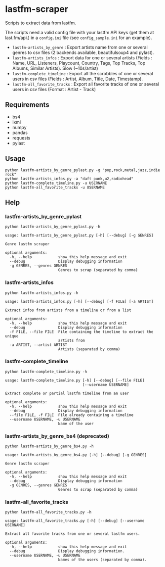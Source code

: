 # lastfm-scraper

Scripts to extract data from lastfm.

The scripts need a valid config file with your lastfm API keys (get them at last.fm/api.) in a `config.ini` file (see `config_sample.ini` for an example).

- `lastfm-artists_by_genre` : Export artists name from one or several genres to csv files (2 backends available, beautifulsoup4 and pylast).
- `lastfm-artists_infos` : Export data for one or several artists (Fields : Name, URL, Listeners, Playcount, Country, Tags, Top Tracks, Top Albums, Similar Artists). Slow (~10s/artist)
- `lastfm-complete_timeline` : Export all the scrobbles of one or several users in csv files (Fields : Artist, Album, Title, Date, Timestamp).
- `lastfm-all_favorite_tracks` : Export all favorite tracks of one or several users in csv files (Format : Artist - Track)

## Requirements

- bs4
- lxml
- numpy
- pandas
- requests
- pylast

## Usage

```
python lastfm-artists_by_genre_pylast.py -g "pop,rock,metal,jazz,indie rock"
python lastfm-artists_infos.py -a "daft punk,u2,radiohead"
python lastfm-complete_timeline.py -u USERNAME
python lastfm-all_favorite_tracks -u USERNAME
```

## Help

### lastfm-artists_by_genre_pylast

```
python lastfm-artists_by_genre_pylast.py -h
```

```
usage: lastfm-artists_by_genre_pylast.py [-h] [--debug] [-g GENRES]

Genre lastfm scraper

optional arguments:
  -h, --help            show this help message and exit
  --debug               Display debugging information
  -g GENRES, --genres GENRES
                        Genres to scrap (separated by comma)
```

### lastfm-artists_infos

```
python lastfm-artists_infos.py -h
```

```
usage: lastfm-artists_infos.py [-h] [--debug] [-f FILE] [-a ARTIST]

Extract infos from artists from a timeline or from a list

optional arguments:
  -h, --help            show this help message and exit
  --debug               Display debugging information
  -f FILE, --file FILE  File containing the timeline to extract the unique
                        artists from
  -a ARTIST, --artist ARTIST
                        Artists (separated by comma)
```

### lastfm-complete_timeline

```
python lastfm-complete_timeline.py -h
```

```
usage: lastfm-complete_timeline.py [-h] [--debug] [--file FILE]
                                   [--username USERNAME]

Extract complete or partial lastfm timeline from an user

optional arguments:
  -h, --help            show this help message and exit
  --debug               Display debugging information
  --file FILE, -f FILE  File already containing a timeline
  --username USERNAME, -u USERNAME
                        Name of the user
```

### lastfm-artists_by_genre_bs4 (deprecated)

```
python lastfm-artists_by_genre_bs4.py -h
```

```
usage: lastfm-artists_by_genre_bs4.py [-h] [--debug] [-g GENRES]

Genre lastfm scraper

optional arguments:
  -h, --help            show this help message and exit
  --debug               Display debugging information
  -g GENRES, --genres GENRES
                        Genres to scrap (separated by comma)
```

### lastfm-all_favorite_tracks

```
python lastfm-all_favorite_tracks.py -h
```

```
usage: lastfm-all_favorite_tracks.py [-h] [--debug] [--username USERNAME]

Extract all favorite tracks from one or several lastfm users.

optional arguments:
  -h, --help            show this help message and exit
  --debug               Display debugging information.
  --username USERNAME, -u USERNAME
                        Names of the users (separated by comma).
```
